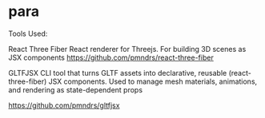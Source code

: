 # para



Tools Used: 

React Three Fiber
React renderer for Threejs. For building 3D scenes as JSX components
https://github.com/pmndrs/react-three-fiber


GLTFJSX
CLI tool that turns GLTF assets into declarative, reusable (react-three-fiber) JSX components. 
Used to manage mesh materials, animations, and rendering as state-dependent props 

https://github.com/pmndrs/gltfjsx





